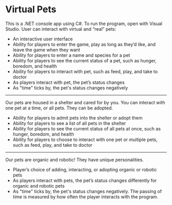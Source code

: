 # Virtual Pets  

This is a .NET console app using C#. To run the program, open with Visual Studio. 
User can interact with virtual and “real” pets: 

- An interactive user interface
- Ability for players to enter the game, play as long as they’d like, and leave the game when they want
- Ability for players to enter a name and species for a pet
- Ability for players to see the current status of a pet, such as hunger, boredom, and health
- Ability for players to interact with pet, such as feed, play, and take to doctor
- As players interact with pet, the pet’s status changes
- As "time" ticks by, the pet's status changes negatively

---- 

Our pets are housed in a shelter and cared for by you. You can interact with one pet at a time, or all pets. They can be adopted.

- Ability for players to admit pets into the shelter or adopt them
- Ability for players to see a list of all pets in the shelter
- Ability for players to see the current status of all pets at once, such as hunger, boredom, and health
- Ability for players to choose to interact with one pet or multiple pets, such as feed, play, and take to doctor

---

Our pets are organic and robotic! They have unique personalities.

- Player’s choice of adding, interacting, or adopting organic or robotic pets
- As players interact with pets, the pet’s status changes differently for organic and robotic pets
- As "time" ticks by, the pet's status changes negatively. The passing of time is measured by how often the player interacts with the program.
